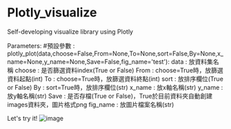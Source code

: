 # Plotly_visualize
Self-developing visualize library using Plotly

Parameters:
#預設參數 : plotly_plot(data,choose=False,From=None,To=None,sort=False,By=None,x_name=None,y_name=None,Save=False,fig_name='test'):
    data : 放資料集名稱
  choose : 是否篩選資料index(True or False)
    From : choose=True時，放篩選資料起點(int)
      To : choose=True時，放篩選資料終點(int)
    sort : 放排序欄位(True or False)
      By : sort=True時，放排序欄位(str)
  x_name : 放x軸名稱(str)
  y_name : 放y軸名稱(str)
    Save : 是否存檔(True or False)，True於目前資料夾自動創建images資料夾，圖片格式png
fig_name : 放圖片檔案名稱(str)

Let's try it!
![image](https://github.com/hihinick/Plotly_visualize/assets/86997964/b166a0b1-2428-4879-9189-ff598249c53a)

